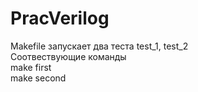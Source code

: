 # PracVerilog
Makefile запускает два теста test_1, test_2\
Соотвествующие команды\
make first\
make second
